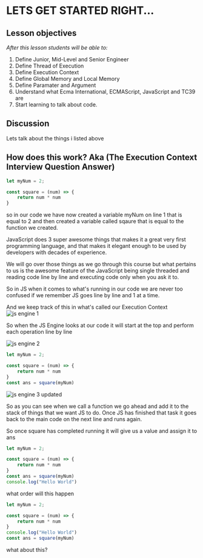 # LETS GET STARTED RIGHT...

## Lesson objectives

_After this lesson students will be able to:_
1. Define Junior, Mid-Level and Senior Engineer
1. Define Thread of Execution 
1. Define Execution Context
1. Define Global Memory and Local Memory
1. Define Paramater and Argument
1. Understand what Ecma International, ECMAScript, JavaScript and TC39 are
1. Start learning to talk about code.


## Discussion
Lets talk about the things i listed above

## How does this work? Aka (The Execution Context Interview Question Answer)

```javascript
let myNum = 2;

const square = (num) => {
	return num * num
}

```
so in our code we have now created a variable myNum on line 1  that is equal to 2 and then created
a variable called sqaure that is equal to the function we created.

JavaScript does 3 super awesome things that makes it a great very first programming language, and that makes
it elegant enough to be used by developers with decades of experience.

We will go over those things as we go through this course but what pertains to us is the awesome feature of the
JavaScript being single threaded and reading code line by line and executing code only when you ask it to.

So in JS when it comes to what's running in our code we are never too confused if we remember JS goes line by
line and 1 at a time.

And we keep track of this in what's called our Execution Context
![js engine 1](https://media.git.generalassemb.ly/user/15881/files/d4842a00-3df3-11ea-909c-33a0a198c451)

So when the JS Engine looks at our code it will start at the top and perform each operation line by line

![js engine 2](https://media.git.generalassemb.ly/user/15881/files/d77f1a80-3df3-11ea-90dd-edd3b3f119ef)

```javascript
let myNum = 2;

const square = (num) => {
	return num * num
}
const ans = square(myNum)

```

![js engine 3 updated](https://media.git.generalassemb.ly/user/15881/files/db12a180-3df3-11ea-8acb-33e15c196cf3)

So as you can see when we call a function we go ahead and add it to the stack of things that we want JS to
do. Once JS has finished that task it goes back to the main code on the next line and runs again.

So once square has completed running it will give us a value and assign it to ans


```javascript
let myNum = 2;

const square = (num) => {
	return num * num
}
const ans = square(myNum)
console.log("Hello World")

```
 what order will this happen


```javascript
let myNum = 2;

const square = (num) => {
	return num * num
}
console.log("Hello World")
const ans = square(myNum)

``` 
what about this?
